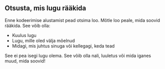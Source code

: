 ## Otsusta, mis lugu rääkida

Enne kodeerimise alustamist pead otsima loo. Mõtle loo peale, mida soovid rääkida. See võib olla:

+ Kuulus lugu
+ Lugu, mille oled välja mõelnud
+ Midagi, mis juhtus sinuga või kellegagi, keda tead

See ei pea isegi lugu olema. See võib olla nali, luuletus või mida iganes muud, mida soovid!